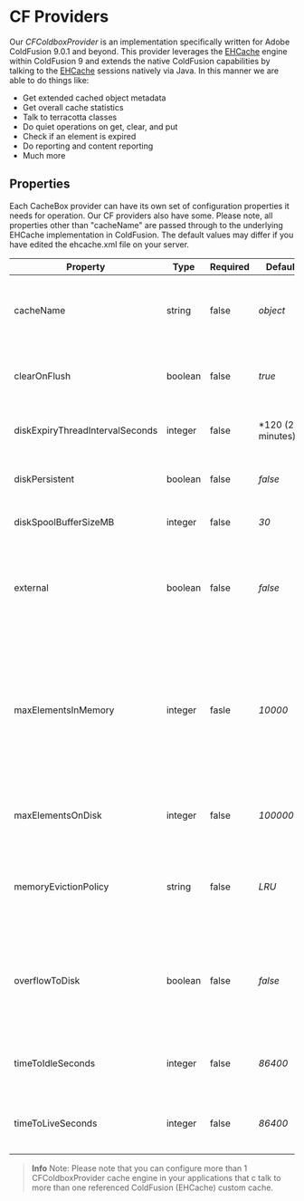 # CF Providers

Our *CFColdboxProvider* is an implementation specifically written for Adobe ColdFusion 9.0.1 and beyond. This provider leverages the [EHCache](http://ehcache.org/) engine within ColdFusion 9 and extends the native ColdFusion capabilities by talking to the [EHCache](http://ehcache.org/) sessions natively via Java. In this manner we are able to do things like:

* Get extended cached object metadata
* Get overall cache statistics
* Talk to terracotta classes
* Do quiet operations on get, clear, and put
* Check if an element is expired
* Do reporting and content reporting
* Much more

## Properties

Each CacheBox provider can have its own set of configuration properties it needs for operation. Our CF providers also have some. Please note, all properties other than "cacheName" are passed through to the underlying EHCache implementation in ColdFusion. The default values may differ if you have edited the ehcache.xml file on your server.

|Property|Type|Required|Default|Description|
|--|--|--|--|--|
|cacheName |string |false |*object*|The named cache to talk to via ColdFusion cache operations. By default we talk to the default ColdFusion object cache.|
|clearOnFlush |boolean|false|*true*|Sets whether the MemoryStore should be cleared when flush() is called on the cache|
|diskExpiryThreadIntervalSeconds |integer|false|*120 (2 minutes) * |The interval in seconds between runs of the disk expiry thread.|
|diskPersistent |boolean |false|*false*|Specifies whether to persist caches stored on disk through JVM restarts.|
|diskSpoolBufferSizeMB |integer|false|*30*|The size of the disk spool used to buffer writes|
|external|boolean|false|*false*|Specifies whether no timeout or idletime applies. A true value indicates that the object or page is cached without any timespan being specified.|
|maxElementsInMemory |integer|fasle|*10000*|The maximum number of objects that can be cached in memory. If the number is exceeded and overflowtodisk is false, the new objects entered replace old elements using algorithm specified in the memoryevictionpolicy entry.|
|maxElementsOnDisk |integer|false|*10000000*|The maximum number of objects that can be stored on disk if overfllowtodisk is true.|
|memoryEvictionPolicy |string|false|*LRU*|The algorithm to used to evict old entries when maximum limit is reached, such as LRU (least recently used) or LFU (least frequently used).|
|overflowToDisk |boolean|false|*false*|Specifies whether when the maximum number of elements allowed in memory is reached, objects can be moved to disk, as determined by the memoryevictionpolicy value.|
|timeToIdleSeconds |integer|false|*86400*|The idle time in seconds. Used if a cfcache tag does not specify an idleTime attribute.|
|timeToLiveSeconds |integer|false|*86400*|The timeout time in seconds. Used if a cfcache tag does not specify a timespan attribute.|

> **Info** Note: Please note that you can configure more than 1 CFColdboxProvider cache engine in your applications that c  talk to more than one referenced ColdFusion (EHCache) custom cache.
